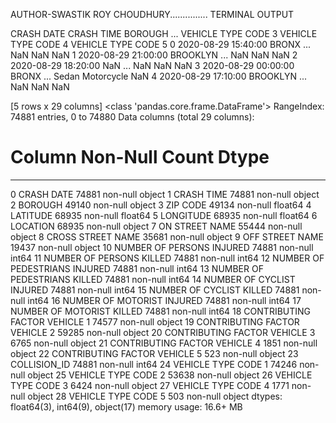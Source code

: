 AUTHOR-SWASTIK ROY CHOUDHURY...............
TERMINAL
OUTPUT

  CRASH DATE CRASH TIME   BOROUGH  ...  VEHICLE TYPE CODE 3  VEHICLE TYPE CODE 4  VEHICLE TYPE CODE 5
0  2020-08-29   15:40:00     BRONX  ...                  NaN                  NaN                  NaN
1  2020-08-29   21:00:00  BROOKLYN  ...                  NaN                  NaN                  NaN
2  2020-08-29   18:20:00       NaN  ...                  NaN                  NaN                  NaN
3  2020-08-29   00:00:00     BRONX  ...                Sedan           Motorcycle                  NaN
4  2020-08-29   17:10:00  BROOKLYN  ...                  NaN                  NaN                  NaN

[5 rows x 29 columns]
<class 'pandas.core.frame.DataFrame'>
RangeIndex: 74881 entries, 0 to 74880
Data columns (total 29 columns):
 #   Column                         Non-Null Count  Dtype
---  ------                         --------------  -----
 0   CRASH DATE                     74881 non-null  object
 1   CRASH TIME                     74881 non-null  object
 2   BOROUGH                        49140 non-null  object
 3   ZIP CODE                       49134 non-null  float64
 4   LATITUDE                       68935 non-null  float64
 5   LONGITUDE                      68935 non-null  float64
 6   LOCATION                       68935 non-null  object
 7   ON STREET NAME                 55444 non-null  object
 8   CROSS STREET NAME              35681 non-null  object
 9   OFF STREET NAME                19437 non-null  object
 10  NUMBER OF PERSONS INJURED      74881 non-null  int64
 11  NUMBER OF PERSONS KILLED       74881 non-null  int64
 12  NUMBER OF PEDESTRIANS INJURED  74881 non-null  int64
 13  NUMBER OF PEDESTRIANS KILLED   74881 non-null  int64
 14  NUMBER OF CYCLIST INJURED      74881 non-null  int64
 15  NUMBER OF CYCLIST KILLED       74881 non-null  int64
 16  NUMBER OF MOTORIST INJURED     74881 non-null  int64
 17  NUMBER OF MOTORIST KILLED      74881 non-null  int64
 18  CONTRIBUTING FACTOR VEHICLE 1  74577 non-null  object
 19  CONTRIBUTING FACTOR VEHICLE 2  59285 non-null  object
 20  CONTRIBUTING FACTOR VEHICLE 3  6765 non-null   object
 21  CONTRIBUTING FACTOR VEHICLE 4  1851 non-null   object
 22  CONTRIBUTING FACTOR VEHICLE 5  523 non-null    object
 23  COLLISION_ID                   74881 non-null  int64
 24  VEHICLE TYPE CODE 1            74246 non-null  object
 25  VEHICLE TYPE CODE 2            53638 non-null  object
 26  VEHICLE TYPE CODE 3            6424 non-null   object
 27  VEHICLE TYPE CODE 4            1771 non-null   object
 28  VEHICLE TYPE CODE 5            503 non-null    object
dtypes: float64(3), int64(9), object(17)
memory usage: 16.6+ MB
